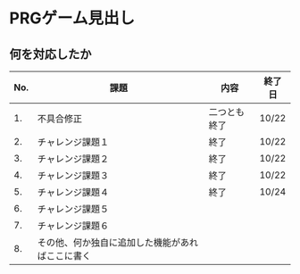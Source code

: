 # PRGゲーム見出し
## 何を対応したか
|No.|課題|内容|終了日|
|----|--------|--------|-------|
|1. |不具合修正|二つとも終了|10/22|
|2. |チャレンジ課題１|終了|10/22|
|3. |チャレンジ課題２|終了|10/22|
|4. |チャレンジ課題３|終了|10/22|
|5. |チャレンジ課題４|終了|10/24|
|6. |チャレンジ課題５|||
|7. |チャレンジ課題６|||
|8. |その他、何か独自に追加した機能があればここに書く|||
